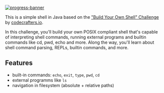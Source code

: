 [![progress-banner](https://backend.codecrafters.io/progress/shell/f8b2571f-de6b-4622-bbe9-edca1b935fd9)](https://app.codecrafters.io/users/codecrafters-bot?r=2qF)

This is a simple shell in Java based on the
["Build Your Own Shell" Challenge](https://app.codecrafters.io/courses/shell/overview) by [codecrafters.io](https://codecrafters.io).

In this challenge, you'll build your own POSIX compliant shell that's capable of
interpreting shell commands, running external programs and builtin commands like
cd, pwd, echo and more. Along the way, you'll learn about shell command parsing,
REPLs, builtin commands, and more.

## Features

- built-in commands: `echo`, `exit`, `type`, `pwd`, `cd`
- external programms like `ls`
- navigation in filesystem (absolute + relative paths)
